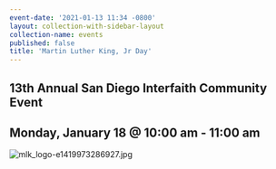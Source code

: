 ```yaml
---
event-date: '2021-01-13 11:34 -0800'
layout: collection-with-sidebar-layout
collection-name: events
published: false
title: 'Martin Luther King, Jr Day'
---
```

## 13th Annual San Diego Interfaith Community Event
## Monday, January 18 @ 10:00 am - 11:00 am

![mlk_logo-e1419973286927.jpg]({{site.baseurl}}/media/mlk_logo-e1419973286927.jpg)

